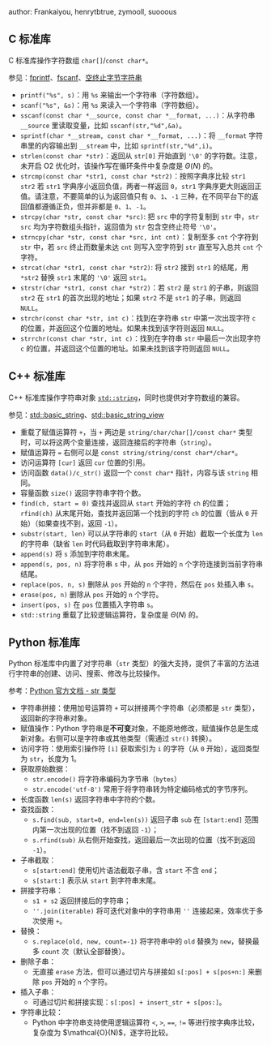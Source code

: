 author: Frankaiyou, henrytbtrue, zymooll, suooous

## C 标准库

C 标准库操作字符数组 `char[]`/`const char*`。

参见：[fprintf](https://zh.cppreference.com/w/c/io/fprintf)、[fscanf](https://zh.cppreference.com/w/c/io/fscanf)、[空终止字节字符串](https://zh.cppreference.com/w/c/string/byte)

-   `printf("%s", s)`：用 `%s` 来输出一个字符串（字符数组）。
-   `scanf("%s", &s)`：用 `%s` 来读入一个字符串（字符数组）。
-   `sscanf(const char *__source, const char *__format, ...)`：从字符串 `__source` 里读取变量，比如 `sscanf(str,"%d",&a)`。
-   `sprintf(char *__stream, const char *__format, ...)`：将 `__format` 字符串里的内容输出到 `__stream` 中，比如 `sprintf(str,"%d",i)`。
-   `strlen(const char *str)`：返回从 `str[0]` 开始直到 `'\0'` 的字符数。注意，未开启 O2 优化时，该操作写在循环条件中复杂度是 $\Theta(N)$ 的。
-   `strcmp(const char *str1, const char *str2)`：按照字典序比较 `str1 str2` 若 `str1` 字典序小返回负值，两者一样返回 `0`，`str1` 字典序更大则返回正值。请注意，不要简单的认为返回值只有 `0`、`1`、`-1` 三种，在不同平台下的返回值都遵循正负，但并非都是 `0`、`1`、`-1`。
-   `strcpy(char *str, const char *src)`: 把 `src` 中的字符复制到 `str` 中，`str`  `src` 均为字符数组头指针，返回值为 `str` 包含空终止符号 `'\0'`。
-   `strncpy(char *str, const char *src, int cnt)`：复制至多 `cnt` 个字符到 `str` 中，若 `src` 终止而数量未达 `cnt` 则写入空字符到 `str` 直至写入总共 `cnt` 个字符。
-   `strcat(char *str1, const char *str2)`: 将 `str2` 接到 `str1` 的结尾，用 `*str2` 替换 `str1` 末尾的 `'\0'` 返回 `str1`。
-   `strstr(char *str1, const char *str2)`：若 `str2` 是 `str1` 的子串，则返回 `str2` 在 `str1` 的首次出现的地址；如果 `str2` 不是 `str1` 的子串，则返回 `NULL`。
-   `strchr(const char *str, int c)`：找到在字符串 `str` 中第一次出现字符 `c` 的位置，并返回这个位置的地址。如果未找到该字符则返回 `NULL`。
-   `strrchr(const char *str, int c)`：找到在字符串 `str` 中最后一次出现字符 `c` 的位置，并返回这个位置的地址。如果未找到该字符则返回 `NULL`。

## C++ 标准库

C++ 标准库操作字符串对象 [`std::string`](../lang/csl/string.md)，同时也提供对字符数组的兼容。

参见：[std::basic\_string](https://zh.cppreference.com/w/cpp/string/basic_string)、[std::basic\_string\_view](https://zh.cppreference.com/w/cpp/string/basic_string_view)

-   重载了赋值运算符 `+`，当 `+` 两边是 `string/char/char[]/const char*` 类型时，可以将这两个变量连接，返回连接后的字符串（`string`）。
-   赋值运算符 `=` 右侧可以是 `const string/string/const char*/char*`。
-   访问运算符 `[cur]` 返回 `cur` 位置的引用。
-   访问函数 `data()/c_str()` 返回一个 `const char*` 指针，内容与该 `string` 相同。
-   容量函数 `size()` 返回字符串字符个数。
-   `find(ch, start = 0)` 查找并返回从 `start` 开始的字符 `ch` 的位置；`rfind(ch)` 从末尾开始，查找并返回第一个找到的字符 `ch` 的位置（皆从 `0` 开始）（如果查找不到，返回 `-1`）。
-   `substr(start, len)` 可以从字符串的 `start`（从 `0` 开始）截取一个长度为 `len` 的字符串（缺省 `len` 时代码截取到字符串末尾）。
-   `append(s)` 将 `s` 添加到字符串末尾。
-   `append(s, pos, n)` 将字符串 `s` 中，从 `pos` 开始的 `n` 个字符连接到当前字符串结尾。
-   `replace(pos, n, s)` 删除从 `pos` 开始的 `n` 个字符，然后在 `pos` 处插入串 `s`。
-   `erase(pos, n)` 删除从 `pos` 开始的 `n` 个字符。
-   `insert(pos, s)` 在 `pos` 位置插入字符串 `s`。
-   `std::string` 重载了比较逻辑运算符，复杂度是 $\Theta(N)$ 的。


## Python 标准库

Python 标准库中内置了对字符串（`str` 类型）的强大支持，提供了丰富的方法进行字符串的创建、访问、搜索、修改与比较操作。

参考：[Python 官方文档 - str 类型](https://docs.python.org/3/library/stdtypes.html#text-sequence-type-str)

* 字符串拼接：使用加号运算符 `+` 可以拼接两个字符串（必须都是 `str` 类型），返回新的字符串对象。
* 赋值操作：Python 字符串是**不可变**对象，不能原地修改，赋值操作总是生成新对象。右侧可以是字符串或其他类型（需通过 `str()` 转换）。
* 访问字符：使用索引操作符 `[i]` 获取索引为 `i` 的字符（从 `0` 开始），返回类型为 `str`，长度为 1。
* 获取原始数据：
  * `str.encode()` 将字符串编码为字节串（`bytes`）
  * `str.encode('utf-8')` 常用于将字符串转为特定编码格式的字节序列。
* 长度函数 `len(s)` 返回字符串中字符的个数。
* 查找函数：
  * `s.find(sub, start=0, end=len(s))` 返回子串 `sub` 在 `[start:end]` 范围内第一次出现的位置（找不到返回 `-1`）；
  * `s.rfind(sub)` 从右侧开始查找，返回最后一次出现的位置（找不到返回 `-1`）。
* 子串截取：
  * `s[start:end]` 使用切片语法截取子串，含 `start` 不含 `end`；
  * `s[start:]` 表示从 `start` 到字符串末尾。
* 拼接字符串：
  * `s1 + s2` 返回拼接后的字符串；
  * `''.join(iterable)` 将可迭代对象中的字符串用 `''` 连接起来，效率优于多次使用 `+`。
* 替换：
  * `s.replace(old, new, count=-1)` 将字符串中的 `old` 替换为 `new`，替换最多 `count` 次（默认全部替换）。
* 删除子串：
  * 无直接 `erase` 方法，但可以通过切片与拼接如 `s[:pos] + s[pos+n:]` 来删除 `pos` 开始的 `n` 个字符。
* 插入子串：
  * 可通过切片和拼接实现：`s[:pos] + insert_str + s[pos:]`。
* 字符串比较：
  * Python 中字符串支持使用逻辑运算符 `<`, `>`, `==`, `!=` 等进行按字典序比较，复杂度为 \$\mathcal{O}(N)\$，逐字符比较。


